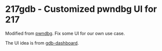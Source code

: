 # 217gdb - Customized pwndbg UI for 217

Modified from [pwndbg](https://github.com/pwndbg/pwndbg). Fix some UI for our own use case.

The UI idea is from [gdb-dashboard](https://github.com/cyrus-and/gdb-dashboard).
